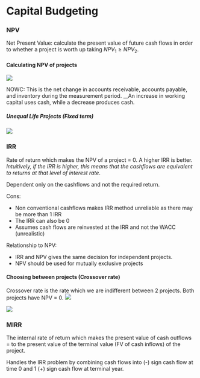 # Capital Budgeting
### NPV
Net Present Value: calculate the present value of future cash flows in order to whether a project is worth up taking $NPV_1\ge NPV_2$.
#### Calculating NPV of projects
![](https://i.imgur.com/uUxld68.png)

NOWC: This is the net change in accounts receivable, accounts payable, and inventory during the measurement period. __An increase in working capital uses cash, while a decrease produces cash.

##### Unequal Life Projects (Fixed term)
![](https://i.imgur.com/SzNjylJ.png)

### IRR
Rate of return which makes the NPV of a project = 0.
A higher IRR is better. _Intuitively, if the IRR is higher, this means that the cashflows are equivalent to returns at that level of interest rate_.

Dependent only on the cashflows and not the required return.

Cons:
- Non conventional cashflows makes IRR method unreliable as there may be more than 1 IRR
- The IRR can also be 0
- Assumes cash flows are reinvested at the IRR and not the WACC (unrealistic)

Relationship to NPV:
- IRR and NPV gives the same decision for independent projects. 
- NPV should be used for mutually exclusive projects
#### Choosing between projects (Crossover rate)
Crossover rate is the rate which we are indifferent between 2 projects. Both projects have NPV = 0.
![](https://i.imgur.com/xm8fOc6.png)

![](https://i.imgur.com/rKrB9Lp.png)

### MIRR
The internal rate of return which makes the present value of cash outflows = to the present value of the terminal value (FV of cash inflows) of the project.

Handles the IRR problem by combining cash flows into (-) sign cash flow at time 0 and 1 (+) sign cash flow at terminal year.

